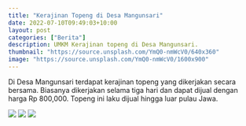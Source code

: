 ```yaml
---
title: "Kerajinan Topeng di Desa Mangunsari"
date: 2022-07-10T09:49:03+10:00
layout: post
categories: ["Berita"]
description: UMKM Kerajinan topeng di Desa Mangunsari.
thumbnail: "https://source.unsplash.com/YmQ0-nmWcV0/640x360"
image: "https://source.unsplash.com/YmQ0-nmWcV0/1600x900"
---
```


Di Desa Mangunsari terdapat kerajinan topeng yang dikerjakan secara bersama. Biasanya dikerjakan selama tiga hari dan dapat dijual dengan harga Rp 800,000. Topeng ini laku dijual hingga luar pulau Jawa.

<img src="{{site.baseurl}}/assets/images/topeng/topeng1.jpg">
<img src="{{site.baseurl}}/assets/images/topeng/topeng2.jpg">
<img src="{{site.baseurl}}/assets/images/topeng/topeng3.jpg">
